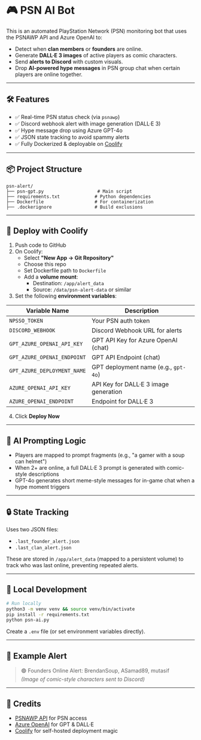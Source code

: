 # 🎮 PSN AI Bot

This is an automated PlayStation Network (PSN) monitoring bot that uses the PSNAWP API and Azure OpenAI to:

- Detect when **clan members** or **founders** are online.
- Generate **DALL·E 3 images** of active players as comic characters.
- Send **alerts to Discord** with custom visuals.
- Drop **AI-powered hype messages** in PSN group chat when certain players are online together.

---

## 🛠 Features

- ✅ Real-time PSN status check (via `psnawp`)
- ✅ Discord webhook alert with image generation (DALL·E 3)
- ✅ Hype message drop using Azure GPT-4o
- ✅ JSON state tracking to avoid spammy alerts
- ✅ Fully Dockerized & deployable on [Coolify](https://coolify.io)

---

## 📦 Project Structure

```
psn-alert/
├── psn-gpt.py                    # Main script
├── requirements.txt             # Python dependencies
├── Dockerfile                   # For containerization
├── .dockerignore                # Build exclusions
```

---

## 🚀 Deploy with Coolify

1. Push code to GitHub
2. On Coolify:
   - Select **"New App → Git Repository"**
   - Choose this repo
   - Set Dockerfile path to `Dockerfile`
   - Add a **volume mount**:
     - Destination: `/app/alert_data`
     - Source: `/data/psn-alert-data` or similar
3. Set the following **environment variables**:

| Variable Name                 | Description                                    |
|------------------------------|------------------------------------------------|
| `NPSSO_TOKEN`                | Your PSN auth token                            |
| `DISCORD_WEBHOOK`           | Discord Webhook URL for alerts                 |
| `GPT_AZURE_OPENAI_API_KEY`  | GPT API Key for Azure OpenAI (chat)            |
| `GPT_AZURE_OPENAI_ENDPOINT` | GPT API Endpoint (chat)                        |
| `GPT_AZURE_DEPLOYMENT_NAME` | GPT deployment name (e.g., `gpt-4o`)           |
| `AZURE_OPENAI_API_KEY`      | API Key for DALL·E 3 image generation          |
| `AZURE_OPENAI_ENDPOINT`     | Endpoint for DALL·E 3                          |

4. Click **Deploy Now**

---

## 🧠 AI Prompting Logic

- Players are mapped to prompt fragments (e.g., "a gamer with a soup can helmet")
- When 2+ are online, a full DALL·E 3 prompt is generated with comic-style descriptions
- GPT-4o generates short meme-style messages for in-game chat when a hype moment triggers

---

## 🔒 State Tracking

Uses two JSON files:
- `.last_founder_alert.json`
- `.last_clan_alert.json`

These are stored in `/app/alert_data` (mapped to a persistent volume) to track who was last online, preventing repeated alerts.

---

## 🧪 Local Development

```bash
# Run locally
python3 -m venv venv && source venv/bin/activate
pip install -r requirements.txt
python psn-ai.py
```

Create a `.env` file (or set environment variables directly).

---

## 📸 Example Alert

> 🟢 Founders Online Alert: BrendanSoup, ASamad89, mutasif  
> *(Image of comic-style characters sent to Discord)*

---

## 🙏 Credits

- [PSNAWP API](https://github.com/benjimaw/psnawp) for PSN access
- [Azure OpenAI](https://learn.microsoft.com/en-us/azure/cognitive-services/openai/) for GPT & DALL·E
- [Coolify](https://coolify.io) for self-hosted deployment magic

